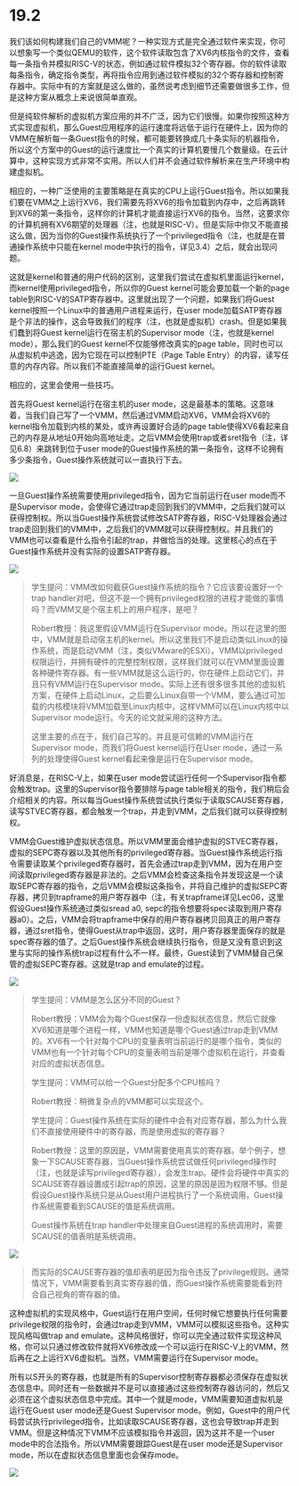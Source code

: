 # 19.2

我们该如何构建我们自己的VMM呢？一种实现方式是完全通过软件来实现，你可以想象写一个类似QEMU的软件，这个软件读取包含了XV6内核指令的文件，查看每一条指令并模拟RISC-V的状态，例如通过软件模拟32个寄存器。你的软件读取每条指令，确定指令类型，再将指令应用到通过软件模拟的32个寄存器和控制寄存器中。实际中有的方案就是这么做的，虽然说考虑到细节还需要做很多工作，但是这种方案从概念上来说很简单直观。

但是纯软件解析的虚拟机方案应用的并不广泛，因为它们很慢。如果你按照这种方式实现虚拟机，那么Guest应用程序的运行速度将远低于运行在硬件上，因为你的VMM在解析每一条Guest指令的时候，都可能要转换成几十条实际的机器指令，所以这个方案中的Guest的运行速度比一个真实的计算机要慢几个数量级。在云计算中，这种实现方式非常不实用。所以人们并不会通过软件解析来在生产环境中构建虚拟机。

相应的，一种广泛使用的主要策略是在真实的CPU上运行Guest指令。所以如果我们要在VMM之上运行XV6，我们需要先将XV6的指令加载到内存中，之后再跳转到XV6的第一条指令，这样你的计算机才能直接运行XV6的指令。当然，这要求你的计算机拥有XV6期望的处理器（注，也就是RISC-V）。但是实际中你又不能直接这么做，因为当你的Guest操作系统执行了一个privileged指令（注，也就是在普通操作系统中只能在kernel mode中执行的指令，详见3.4）之后，就会出现问题。



这就是kernel和普通的用户代码的区别，这里我们尝试在虚拟机里面运行kernel，而kernel使用privileged指令，所以你的Guest kernel可能会要加载一个新的page table到RISC-V的SATP寄存器中。这里就出现了一个问题，如果我们将Guest kernel按照一个Linux中的普通用户进程来运行，在user mode加载SATP寄存器是个非法的操作，这会导致我们的程序（注，也就是虚拟机）crash。但是如果我们蠢到将Guest kernel运行在宿主机的Supervisor mode（注，也就是kernel mode），那么我们的Guest kernel不仅能够修改真实的page table，同时也可以从虚拟机中逃逸，因为它现在可以控制PTE（Page Table Entry）的内容，读写任意的内存内容。所以我们不能直接简单的运行Guest kernel。

相应的，这里会使用一些技巧。

首先将Guest kernel运行在宿主机的user mode，这是最基本的策略。这意味着，当我们自己写了一个VMM，然后通过VMM启动XV6，VMM会将XV6的kernel指令加载到内核的某处，或许再设置好合适的page table使得XV6看起来自己的内存是从地址0开始向高地址走。之后VMM会使用trap或者sret指令（注，详见6.8）来跳转到位于user mode的Guest操作系统的第一条指令，这样不论拥有多少条指令，Guest操作系统就可以一直执行下去。

![](../.gitbook/assets/image%20%28728%29.png)

一旦Guest操作系统需要使用privileged指令，因为它当前运行在user mode而不是Supervisor mode，会使得它通过trap走回到我们的VMM中，之后我们就可以获得控制权。所以当Guest操作系统尝试修改SATP寄存器，RISC-V处理器会通过trap走回到我们的VMM中，之后我们的VMM就可以获得控制权。并且我们的VMM也可以查看是什么指令引起的trap，并做恰当的处理。这里核心的点在于Guest操作系统并没有实际的设置SATP寄存器。

![](../.gitbook/assets/image%20%28726%29.png)



> 学生提问：VMM改如何截获Guest操作系统的指令？它应该要设置好一个trap handler对吧，但这不是一个拥有privileged权限的进程才能做的事情吗？而VMM又是个宿主机上的用户程序，是吧？
>
> Robert教授：我这里假设VMM运行在Supervisor mode。所以在这里的图中，VMM就是启动宿主机的kernel。所以这里我们不是启动类似Linux的操作系统，而是启动VMM（注，类似VMware的ESXi）。VMM以privileged权限运行，并拥有硬件的完整控制权限，这样我们就可以在VMM里面设置各种硬件寄存器。有一些VMM就是这么运行的，你在硬件上启动它们，并且只有VMM运行在Supervisor mode。实际上还有很多很多其他的虚拟机方案，在硬件上启动Linux，之后要么Linux自带一个VMM，要么通过可加载的内核模块将VMM加载至Linux内核中，这样VMM可以在Linux内核中以Supervisor mode运行。今天的论文就采用的这种方法。
>
> 这里主要的点在于，我们自己写的，并且是可信赖的VMM运行在Supervisor mode，而我们将Guest kernel运行在User mode，通过一系列的处理使得Guest kernel看起来像是运行在Supervisor mode。

好消息是，在RISC-V上，如果在user mode尝试运行任何一个Supervisor指令都会触发trap。这里的Supervisor指令要排除与page table相关的指令，我们稍后会介绍相关的内容。所以每当Guest操作系统尝试执行类似于读取SCAUSE寄存器，读写STVEC寄存器，都会触发一个trap，并走到VMM，之后我们就可以获得控制权。

VMM会Guest维护虚拟状态信息。所以VMM里面会维护虚拟的STVEC寄存器，虚拟的SEPC寄存器以及其他所有的privileged寄存器。当Guest操作系统运行指令需要读取某个privileged寄存器时，首先会通过trap走到VMM，因为在用户空间读取privileged寄存器是非法的。之后VMM会检查这条指令并发现这是一个读取SEPC寄存器的指令，之后VMM会模拟这条指令，并将自己维护的虚拟SEPC寄存器，拷贝到trapframe的用户寄存器中（注，有关trapframe详见Lec06，这里假设Guest操作系统通过类似sread a0, sepc的指令想要将spec读取到用户寄存器a0）。之后，VMM会将trapframe中保存的用户寄存器拷贝回真正的用户寄存器，通过sret指令，使得Guest从trap中返回，这时，用户寄存器里面保存的就是spec寄存器的值了。之后Guest操作系统会继续执行指令，但是又没有意识到这里与实际的操作系统trap过程有什么不一样。最终，Guest读到了VMM替自己保管的虚拟SEPC寄存器。这就是trap and emulate的过程。

![](../.gitbook/assets/image%20%28732%29.png)

> 学生提问：VMM是怎么区分不同的Guest？
>
> Robert教授：VMM会为每个Guest保存一份虚拟状态信息，然后它就像XV6知道是哪个进程一样，VMM也知道是哪个Guest通过trap走到VMM的。XV6有一个针对每个CPU的变量表明当前运行的是哪个指令，类似的VMM也有一个针对每个CPU的变量表明当前是哪个虚拟机在运行，并查看对应的虚拟状态信息。
>
> 学生提问：VMM可以给一个Guest分配多个CPU核吗？
>
> Robert教授：稍微复杂点的VMM都可以实现这个。
>
> 学生提问：Guest操作系统在实际的硬件中会有对应寄存器，那么为什么我们不直接使用硬件中的寄存器，而是使用虚拟的寄存器？
>
> Robert教授：这里的原因是，VMM需要使用真实的寄存器。举个例子，想象一下SCAUSE寄存器，当Guest操作系统尝试做任何privileged操作时（注，也就是读写privileged寄存器），会发生trap。硬件会将硬件中真实的SCAUSE寄存器设置成引起trap的原因，这里的原因是因为权限不够。但是假设Guest操作系统只是从Guest用户进程执行了一个系统调用，Guest操作系统需要看到SCAUSE的值是系统调用。
>
> Guest操作系统在trap handler中处理来自Guest进程的系统调用时，需要SCAUSE的值表明是系统调用。

![](../.gitbook/assets/image%20%28733%29.png)

> 而实际的SCAUSE寄存器的值却表明是因为指令违反了privilege规则。通常情况下，VMM需要看到真实寄存器的值，而Guest操作系统需要能看到符合自己视角的寄存器的值。

这种虚拟机的实现风格中，Guest运行在用户空间，任何时候它想要执行任何需要privilege权限的指令时，会通过trap走到VMM，VMM可以模拟这些指令。这种实现风格叫做trap and emulate。这种风格很好，你可以完全通过软件实现这种风格，你可以只通过修改软件就将XV6修改成一个可以运行在RISC-V上的VMM，然后再在之上运行XV6虚拟机。当然，VMM需要运行在Supervisor mode。

所有以S开头的寄存器，也就是所有的Supervisor控制寄存器都必须保存在虚拟状态信息中。同时还有一些数据并不是可以直接通过这些控制寄存器访问的，然后又必须在这个虚拟状态信息中完成。其中一个就是mode，VMM需要知道虚拟机是运行在Guest user mode还是Guest Supervisor mode。例如，Guest中的用户代码尝试执行privileged指令，比如读取SCAUSE寄存器，这也会导致trap并走到VMM。但是这种情况下VMM不应该模拟指令并返回，因为这并不是一个user mode中的合法指令。所以VMM需要跟踪Guest是在user mode还是Supervisor mode，所以在虚拟状态信息里面也会保存mode。

![](../.gitbook/assets/image%20%28729%29.png)

